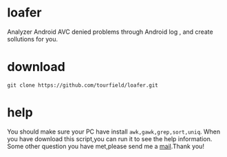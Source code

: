 # loafer
Analyzer Android AVC denied problems through Android log , and create sollutions for you.


# download
```
git clone https://github.com/tourfield/loafer.git
```
# help
You should make sure your PC have install `awk,gawk,grep,sort,uniq`. When you have download this script,you can run it to see
the help information.
Some other question you have met,please send me a [mail](ywzj0306@163.com).Thank you!
